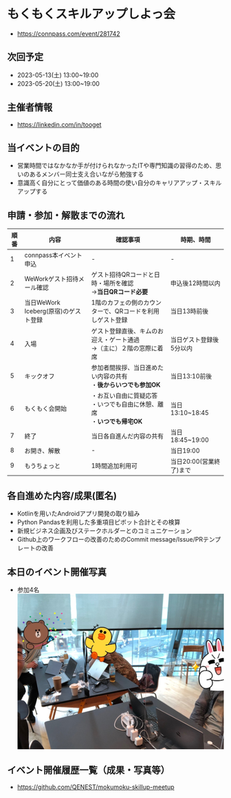 # もくもくスキルアップしよっ会
 - https://connpass.com/event/281742

## 次回予定
 - 2023-05-13(土) 13:00~19:00
 - 2023-05-20(土) 13:00~19:00

## 主催者情報
 - https://linkedin.com/in/tooget

## 当イベントの目的
 - 営業時間ではなかなか手が付けられなかったITや専門知識の習得のため、思いのあるメンバー同士支え合いながら勉強する
 - 意識高く自分にとって価値のある時間の使い自分のキャリアアップ・スキルアップする

## 申請・参加・解散までの流れ
| 順番 | 内容 | 確認事項 | 時期、時間 |
| -- | -- | -- | -- |
| 1 | connpass本イベント申込 | - | - |
| 2 | WeWorkゲスト招待メール確認 | ゲスト招待QRコードと日時・場所を確認<br/>→**当日QRコード必要** | 申込後12時間以内 |
| 3 | 当日WeWork Iceberg(原宿)のゲスト登録 | 1階のカフェの側のカウンターで、QRコードを利用しゲスト登録 | 当日13時前後 |
| 4 | 入場 | ゲスト登録直後、キムのお迎え・ゲート通過<br/>→（主に）２階の窓際に着席 | 当日ゲスト登録後5分以内 |
| 5 | キックオフ | 参加者間挨拶、当日進めたい内容の共有<br/>・**後からいつでも参加OK** | 当日13:10前後 |
| 6 | もくもく会開始 | ・お互い自由に質疑応答<br/>・いつでも自由に休憩、離席<br/>・**いつでも帰宅OK**| 当日13:10~18:45 |
| 7 | 終了 | 当日各自進んだ内容の共有 | 当日18:45~19:00 |
| 8 | お開き、解散 | - | 当日19:00 |
| 9 | もうちょっと | 1時間追加利用可 | 当日20:00(営業終了)まで |

## 各自進めた内容/成果(匿名)
 - Kotlinを用いたAndroidアプリ開発の取り組み
 - Python Pandasを利用した多重項目ピボット合計とその検算
 - 新規ビジネス企画及びステークホルダーとのコミュニケーション
 - Github上のワークフローの改善のためのCommit message/Issue/PRテンプレートの改善

## 本日のイベント開催写真
 - 参加4名
![写真・同意済み](https://raw.githubusercontent.com/QENEST/mokumoku-skillup-meetup/main/photo/【第12回・WeWork原宿】もくもくスキルアップしよっ会_20230422.jpg)

## イベント開催履歴一覧（成果・写真等）
 - https://github.com/QENEST/mokumoku-skillup-meetup